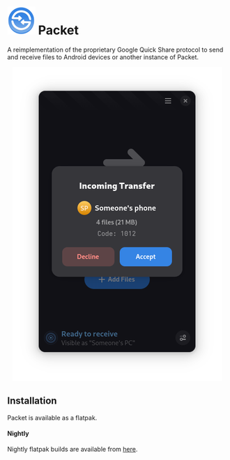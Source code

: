 # <img src="data/icons/io.github.nozwock.QuickShare.svg" width="64" /> Packet

A reimplementation of the proprietary Google Quick Share protocol to send and receive files to Android devices or another instance of Packet.

<div align="center">
    <img src="data/resources/screenshots/receive-request.png" alt="screenshot" />
</div>

## Installation
Packet is available as a flatpak.

<!-- FIXME Uncomment once published at Flathub -->
<!-- #### Flathub -->
<!-- Packet is available on Flathub! -->
<!-- <a href="https://flathub.org/apps/details/io.github.nozwock.QuickShare"> -->
<!-- <img src="https://flathub.org/api/badge?svg&locale=en&light" width="190px" /> -->
<!-- </a> -->

#### Nightly
Nightly flatpak builds are available from [here](https://nightly.link/nozwock/quickshare-gtk/workflows/ci/main?preview).

<!-- FIXME Uncomment once pot/po files are in-place and tested -->
<!-- ## Translations -->
<!-- Helping to translate Packet or add support to a new language is very -->
<!-- welcome. You can find everything you need at: -->
